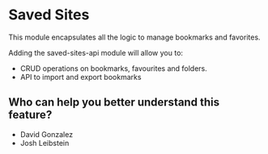 # Saved Sites
This module encapsulates all the logic to manage bookmarks and favorites.

Adding the saved-sites-api module will allow you to: 
- CRUD operations on bookmarks, favourites and folders.
- API to import and export bookmarks

## Who can help you better understand this feature?
- David Gonzalez
- Josh Leibstein